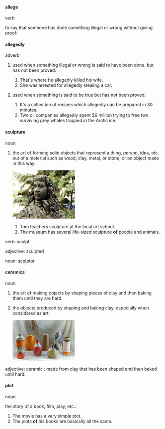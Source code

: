 #### allege
verb

to say that someone has done something illegal or wrong without giving proof:



#### allegedly
adverb

1. used when something illegal or wrong is said to have been done, but has not been proved.
   
   1. That's where he allegedly killed his wife.
   2. She was arrested for allegedly stealing a car.

2. used when something is said to be true but has not been proved.
   
   1. It's a collection of recipes which allegedly can be prepared in 30 minutes.
   2. Two oil companies allegedly spent $6 million trying to free two surviving grey whales trapped in the Arctic ice.


#### sculpture
noun

1. the art of forming solid objects that represent a thing, person, idea, etc. out of a material such as wood, clay, metal, or stone, or an object made in this way:
   
   ![](./sculpt_noun_002_32575.jpg)

   1. Tom teachers sculpture at the local art school.
   2. The museum has several life-sized sculpture **of** people and animals.

verb: sculpt

adjective: sculpted

noun: sculptor

#### ceramics
noun

1. the art of making objects by shaping pieces of clay and then baking them until they are hard.
   

2. the objects produced by shaping and baking clay, especially when considered as art.
      
   ![](./cerami_noun_004_0707.jpg)

adjective: ceramic : made from clay that has been shaped and then baked until hard.

#### plot
noun

the story of a book, film, play, etc.:

1. The movie has a very simple plot.
2. The plots **of** his books are basically all the same.


